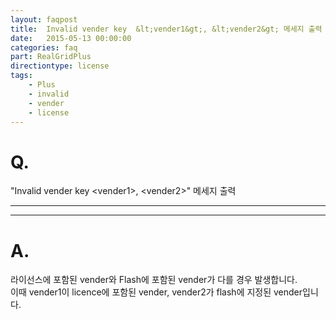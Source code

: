 ```yaml
---
layout: faqpost
title:  Invalid vender key  &lt;vender1&gt;, &lt;vender2&gt; 메세지 출력
date:   2015-05-13 00:00:00
categories: faq
part: RealGridPlus
directiontype: license
tags:
    - Plus
    - invalid
    - vender
    - license
---
```


# Q.

"Invalid vender key &lt;vender1&gt;, &lt;vender2&gt;" 메세지 출력


---
***

# A.

라이선스에 포함된 vender와 Flash에 포함된 vender가 다를 경우 발생합니다.  
이때 vender1이 licence에 포함된 vender, vender2가 flash에 지정된 vender입니다.
